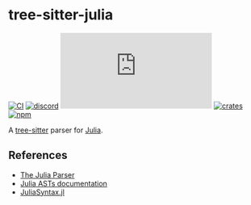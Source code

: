 # tree-sitter-julia

[![CI][ci]](https://github.com/tree-sitter/tree-sitter-julia/actions/workflows/ci.yml)
[![discord][discord]](https://discord.gg/w7nTvsVJhm)
[![matrix][matrix]](https://matrix.to/#/#tree-sitter-chat:matrix.org)
[![crates][crates]](https://crates.io/crates/tree-sitter-julia)
[![npm][npm]](https://www.npmjs.com/package/tree-sitter-julia)

A [tree-sitter](https://github.com/tree-sitter/tree-sitter) parser for [Julia](https://julialang.org/).

## References

- [The Julia Parser](https://github.com/JuliaLang/julia/blob/master/src/julia-parser.scm)
- [Julia ASTs documentation](https://docs.julialang.org/en/v1/devdocs/ast/)
- [JuliaSyntax.jl](https://julialang.github.io/JuliaSyntax.jl/dev/)

[ci]: https://img.shields.io/github/actions/workflow/status/tree-sitter/tree-sitter-julia/ci.yml?logo=github&label=CI
[discord]: https://img.shields.io/discord/1063097320771698699?logo=discord&label=discord
[matrix]: https://img.shields.io/matrix/tree-sitter-chat%3Amatrix.org?logo=matrix&label=matrix
[npm]: https://img.shields.io/npm/v/tree-sitter-julia?logo=npm
[crates]: https://img.shields.io/crates/v/tree-sitter-julia?logo=rust
